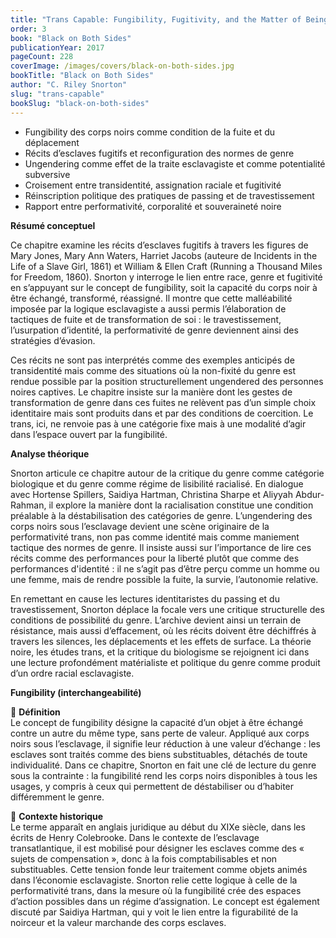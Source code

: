 ```yaml
---
title: "Trans Capable: Fungibility, Fugitivity, and the Matter of Being"
order: 3
book: "Black on Both Sides"
publicationYear: 2017
pageCount: 228
coverImage: /images/covers/black-on-both-sides.jpg
bookTitle: "Black on Both Sides"
author: "C. Riley Snorton"
slug: "trans-capable"
bookSlug: "black-on-both-sides"
---
```


<!--themes:start-->
- Fungibility des corps noirs comme condition de la fuite et du déplacement
- Récits d’esclaves fugitifs et reconfiguration des normes de genre
- Ungendering comme effet de la traite esclavagiste et comme potentialité subversive
- Croisement entre transidentité, assignation raciale et fugitivité
- Réinscription politique des pratiques de passing et de travestissement
- Rapport entre performativité, corporalité et souveraineté noire
<!--themes:end-->

<!--summary:start-->

**Résumé conceptuel**


Ce chapitre examine les récits d’esclaves fugitifs à travers les figures de Mary Jones, Mary Ann Waters, Harriet Jacobs (auteure de Incidents in the Life of a Slave Girl, 1861) et William & Ellen Craft (Running a Thousand Miles for Freedom, 1860). Snorton y interroge le lien entre race, genre et fugitivité en s’appuyant sur le concept de fungibility, soit la capacité du corps noir à être échangé, transformé, réassigné. Il montre que cette malléabilité imposée par la logique esclavagiste a aussi permis l’élaboration de tactiques de fuite et de transformation de soi : le travestissement, l’usurpation d’identité, la performativité de genre deviennent ainsi des stratégies d’évasion.

Ces récits ne sont pas interprétés comme des exemples anticipés de transidentité mais comme des situations où la non-fixité du genre est rendue possible par la position structurellement ungendered des personnes noires captives. Le chapitre insiste sur la manière dont les gestes de transformation de genre dans ces fuites ne relèvent pas d’un simple choix identitaire mais sont produits dans et par des conditions de coercition. Le trans, ici, ne renvoie pas à une catégorie fixe mais à une modalité d’agir dans l’espace ouvert par la fungibilité.

**Analyse théorique**


Snorton articule ce chapitre autour de la critique du genre comme catégorie biologique et du genre comme régime de lisibilité racialisé. En dialogue avec Hortense Spillers, Saidiya Hartman, Christina Sharpe et Aliyyah Abdur-Rahman, il explore la manière dont la racialisation constitue une condition préalable à la déstabilisation des catégories de genre. L’ungendering des corps noirs sous l’esclavage devient une scène originaire de la performativité trans, non pas comme identité mais comme maniement tactique des normes de genre. Il insiste aussi sur l’importance de lire ces récits comme des performances pour la liberté plutôt que comme des performances d'identité : il ne s’agit pas d’être perçu comme un homme ou une femme, mais de rendre possible la fuite, la survie, l’autonomie relative.

En remettant en cause les lectures identitaristes du passing et du travestissement, Snorton déplace la focale vers une critique structurelle des conditions de possibilité du genre. L’archive devient ainsi un terrain de résistance, mais aussi d’effacement, où les récits doivent être déchiffrés à travers les silences, les déplacements et les effets de surface. La théorie noire, les études trans, et la critique du biologisme se rejoignent ici dans une lecture profondément matérialiste et politique du genre comme produit d’un ordre racial esclavagiste.

<!--summary:end-->

<!--concepts:start-->

**Fungibility (interchangeabilité)**

🔹 **Définition**  
Le concept de fungibility désigne la capacité d’un objet à être échangé contre un autre du même type, sans perte de valeur. Appliqué aux corps noirs sous l’esclavage, il signifie leur réduction à une valeur d’échange : les esclaves sont traités comme des biens substituables, détachés de toute individualité. Dans ce chapitre, Snorton en fait une clé de lecture du genre sous la contrainte : la fungibilité rend les corps noirs disponibles à tous les usages, y compris à ceux qui permettent de déstabiliser ou d’habiter différemment le genre.

🔹 **Contexte historique**  
Le terme apparaît en anglais juridique au début du XIXe siècle, dans les écrits de Henry Colebrooke. Dans le contexte de l’esclavage transatlantique, il est mobilisé pour désigner les esclaves comme des « sujets de compensation », donc à la fois comptabilisables et non substituables. Cette tension fonde leur traitement comme objets animés dans l’économie esclavagiste. Snorton relie cette logique à celle de la performativité trans, dans la mesure où la fungibilité crée des espaces d’action possibles dans un régime d’assignation. Le concept est également discuté par Saidiya Hartman, qui y voit le lien entre la figurabilité de la noirceur et la valeur marchande des corps esclaves.

<!--concepts:end-->

